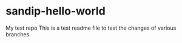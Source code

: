 # sandip-hello-world
My test repo
This is a test readme file to test the changes of various branches.
